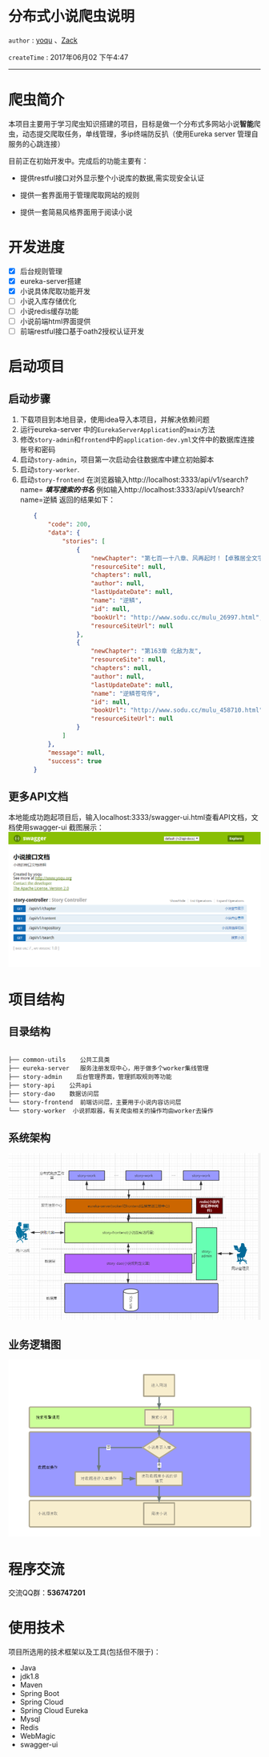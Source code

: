 # 分布式小说爬虫说明

`author` : [yoqu](http://www.yoqu.org) 、[Zack](https://github.com/uSERken)

`createTime` : 2017年06月02 下午4:47


---
# 爬虫简介

本项目主要用于学习爬虫知识搭建的项目，目标是做一个分布式多网站小说**智能**爬虫，动态提交爬取任务，单线管理，多ip终端防反扒（使用Eureka server 管理自服务的心跳连接）

目前正在初始开发中。完成后的功能主要有：
* 提供restful接口对外显示整个小说库的数据,需实现安全认证

* 提供一套界面用于管理爬取网站的规则

* 提供一套简易风格界面用于阅读小说


# 开发进度

- [x] 后台规则管理
- [x] eureka-server搭建
- [x] 小说具体爬取功能开发
- [ ] 小说入库存储优化
- [ ] 小说redis缓存功能
- [ ] 小说前端html界面提供
- [ ] 前端restful接口基于oath2授权认证开发

# 启动项目

## 启动步骤
 1. 下载项目到本地目录，使用idea导入本项目，并解决依赖问题
 2. 运行eureka-server 中的`EurekaServerApplication`的`main`方法
 3. 修改`story-admin`和`frontend`中的`application-dev.yml`文件中的数据库连接账号和密码
 4. 启动`story-admin`，项目第一次启动会往数据库中建立初始脚本
 5. 启动`story-worker`.
 6. 启动`story-frontend` 在浏览器输入http://localhost:3333/api/v1/search?name= ***填写搜索的书名***
    例如输入http://localhost:3333/api/v1/search?name=逆鳞
    返回的结果如下：


```json
       {
           "code": 200,
           "data": {
               "stories": [
                   {
                       "newChapter": "第七百一十八章、风再起时！【卓雅居全文字秒更】",
                       "resourceSite": null,
                       "chapters": null,
                       "author": null,
                       "lastUpdateDate": null,
                       "name": "逆鳞",
                       "id": null,
                       "bookUrl": "http://www.sodu.cc/mulu_26997.html",
                       "resourceSiteUrl": null
                   },
                   {
                       "newChapter": "第163章 化敌为友",
                       "resourceSite": null,
                       "chapters": null,
                       "author": null,
                       "lastUpdateDate": null,
                       "name": "逆鳞苍穹传",
                       "id": null,
                       "bookUrl": "http://www.sodu.cc/mulu_458710.html",
                       "resourceSiteUrl": null
                   }
               ]
           },
           "message": null,
           "success": true
       }
```

## 更多API文档
 本地能成功跑起项目后，输入localhost:3333/swagger-ui.html查看API文档，文档使用swagger-ui
 截图展示：
![小说接口文档](document/小说接口api文档.png)


# 项目结构

## 目录结构


```

├── common-utils    公共工具类
├── eureka-server   服务注册发现中心，用于做多个worker集线管理
├── story-admin    后台管理界面，管理抓取规则等功能
├── story-api    公共api
├── story-dao    数据访问层
└── story-frontend  前端访问层，主要用于小说内容访问层
└── story-worker  小说抓取器，有关爬虫相关的操作均由worker去操作

```
## 系统架构

![小说架构图](document/小说爬虫架构图.png)


## 业务逻辑图

![小说阅读流程图](document/小说阅读流程图.png)


# 程序交流

交流QQ群：**536747201**

# 使用技术

项目所选用的技术框架以及工具(包括但不限于)：
* Java
* jdk1.8
* Maven
* Spring Boot
* Spring Cloud
* Spring Cloud Eureka
* Mysql
* Redis
* WebMagic
* swagger-ui

